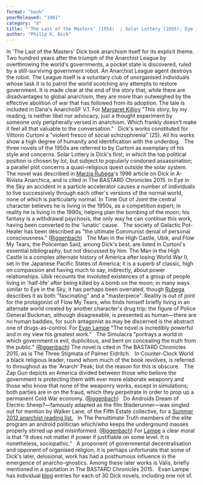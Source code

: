 ```yaml
---
format: "book"
yearReleased: "1981"
category: "d"
title: "'The Last of the Masters' (1954)  ; Solar Lottery (1955); Eye in the Sky (1957); Galactic Pot-Healer  (1959); Time Out of Joint (1959); The Man in the High Castle (1962); The Penultimate Truth (1964);  The Simulacra (1964);  The Three Stigmata of Palmer Eldritch  (1965);  Counter-Clock World (1967); The Zap Gun (1967); Do Androids Dream of Electric Sheep? (1968); Ubik (1969); Flow My Tears, the Policeman Said (1974); Valis"
author: "Philip K. Dick"
---
```

In 'The Last of the Masters' Dick took anarchism itself for its explicit theme. Two hundred years after the triumph of the Anarchist League by overthrowing the world's governments, a pocket state is discovered, ruled by a still-surviving government robot. An Anarchist League agent destroys the robot. The League itself is a voluntary club of unorganised individuals whose task it is to patrol the world scotching any attempts to restore government. It is made clear at the end of the story that, while there are disadvantages to global anarchism, they are more than outweighed by the effective abolition of war that has followed from its adoption. The tale is included in Dana's  AnarchoSF V.1. For <a href="http://www.anarchogeekreview.com/books/the-last-of-the-masters-by-philip-k-dick"> Margaret Killjoy</a> "This story, by my reading, is neither libel nor advocacy,  just a thought experiment by someone only peripherally versed in anarchism.  Which frankly doesn’t make it feel all that valuable to the conversation."
 
Dick's works constituted for Vittorio Curtoni a "violent  fresco of social schizophrenia" (25). All his works show a high degree of  humanity and identification with the underdog.
 
The three novels of the 1950s are referred to  by Curtoni as exemplary of his style and concerns. Solar Lottery is  Dick's first, in which the top political position is chosen by lot, but subject  to popularly condoned assassination; a parallel plot concerns a quasi-religious  quest outside the solar system. The novel was described in <a href="http://www.arivista.org/index.php?nr=228&amp;pag=228_10.htm&amp;key=solar lottery"> Marzia Rubega</a>'s 1996 article on Dick in A-Rivista Anarchica, and is cited in The BASTARD Chronicles  2015. In Eye in the Sky an accident in a  particle accelerator causes a number of individuals to live successively through  each other's versions of the normal world, none of which is particularly normal.  In Time Out of Joint the central character believes he is living in the  1950s, as a competition expert; in reality he is living in the 1990s, helping  plan the bombing of the moon; his fantasy is a withdrawal psychosis, the only  way he can continue this work, having been converted to the 'lunatic' cause.
 
The society of Galactic Pot-Healer has  been described as "the ultimate Communist denial of personal consciousness." (<a href="http://mises.org/daily/5089">Riggenbach</a>)
 
The Man in the High Castle, Ubik, and Flow My Tears, the Policeman Said, among Dick's best, are listed in  Curtoni's essential bibliography, but not discussed by him. The Man in the  High Castle is a complex alternate history of America after losing World War  II, set in the Japanese Pacific States of America; it is a superb sf classic,  high on compassion and having much to say, indirectly, about power  relationships. Ubik recounts the involuted existences of a group of  people living in 'half-life' after being killed by a bomb on the moon; in many  ways similar to Eye in the Sky, it has perhaps been overrated, though <a href="http://www.arivista.org/index.php?nr=228&amp;pag=228_10.htm&amp;key=solar lottery"> Rubega</a> describes it as both "fascinating" and a "masterpiece". Reality is  out of joint for the protagonist of Flow My Tears, who finds himself  briefly living in an alternate world created by another character's drug trip;  the figure of Police General Buckman, although disagreeable, is presented as  human—there are no human baddies, for such antagonist as may be discerned is the  abstract one of drugs-as-control. For <a href="http://tashqueedagg.wordpress.com/2013/05/02/philip-k-dick-flow-my-tears-the-policeman-said-1974-class-and-the-police-state/"> Evan Lampe</a> "The novel is incredibly powerful and in my view his greatest  work."
 
The Simulacra "portrays a world in  which government is evil, duplicitous, and bent on concealing the truth from the  public." (<a href="http://mises.org/daily/5089">Riggenbach</a>) The novel  is cited in The BASTARD Chronicles 2015, as is The Three Stigmata of  Palmer Eldritch.
 
In Counter-Clock World a black  religious leader, round whom much of the book revolves, is referred to  throughout as the 'Anarch' Peak; but the reason for this is obscure.
 
The Zap Gun depicts an America divided  between those who believe the government is protecting them with ever more  elaborate weaponry and those who know that none of the weaponry works, except in  simulations; both parties are in on the fraud, which they perpetrate in order to  prop up a permanent Cold War economy. (<a href="http://mises.org/daily/5089">Riggenbach</a>)
 
Do Androids Dream of Electric Sheep?—famously  adapted as the film Bladerunner—was singled out for mention by Walker  Lane, of the Fifth Estate collective, for a <a href="http://www.fifthestate.org/archive/387-summer-2012/anarchist-reading-list-fifth-estate-staff/"> Summer 2012 anarchist reading list.</a>
 
In The Penultimate Truth members of  the elite program an android politician which/who keeps the underground  masses properly stirred up and misinformed. (<a href="http://mises.org/daily/5089">Riggenbach</a>)  For <a href="http://tashqueedagg.wordpress.com/2013/04/22/615/">Lampe</a> a  clear moral is that "It does not matter if power if justifiable on some level.  It is nonetheless, sociopathic."
 
A  proponent of governmental decentralisation and opponent of organised religion,  it is perhaps unfortunate that some of Dick's later, delusional, work has had a  posthumous influence in the emergence of anarcho-gnostics. Among these later  works is Valis, briefly mentioned in a quotation in The BASTARD  Chronicles 2015.
 
Evan Lampe has individual <a href="http://tashqueedagg.wordpress.com/index/">blog</a> entries for each of  30 Dick novels, including one not sf.